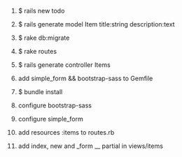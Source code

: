 1. $ rails new todo

2. $ rails generate model Item title:string description:text

3. $ rake db:migrate

4. $ rake routes

5. $ rails generate controller Items

6. add simple_form && bootstrap-sass to Gemfile

7. $ bundle install

8. configure bootstrap-sass

9. configure simple_form

10. add resources :items to routes.rb

11. add index, new and _form __ partial in views/items
